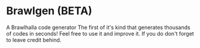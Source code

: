 # Brawlgen (BETA)
A Brawlhalla code generator The first of it's kind that generates thousands of codes in seconds! Feel free to use it and improve it. If you do don't forget to leave credit behind.
